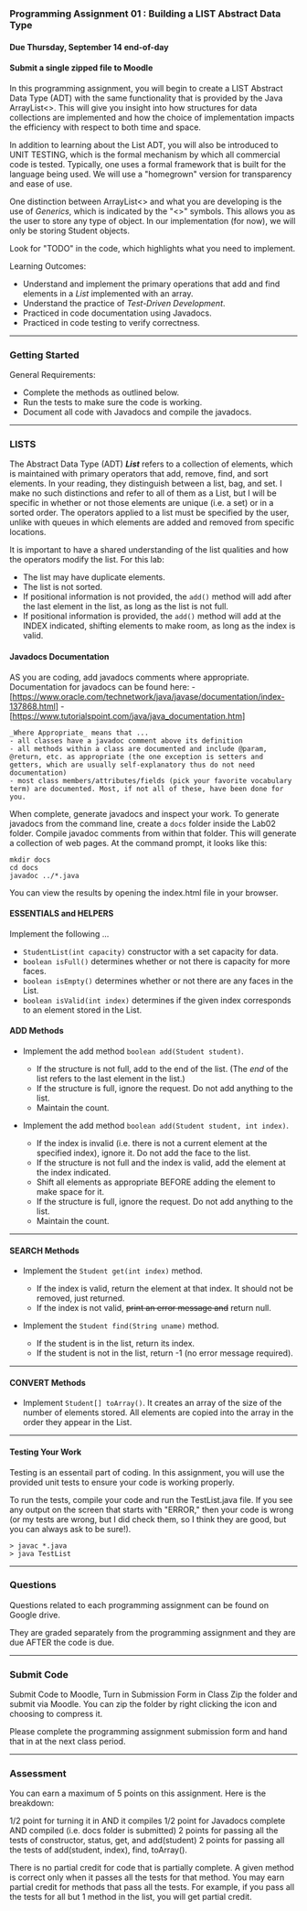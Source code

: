 ### Programming Assignment 01 : Building a LIST Abstract Data Type
#### Due Thursday, September 14 end-of-day
#### Submit a single zipped file to Moodle

In this programming assignment, you will begin to create a LIST Abstract Data Type (ADT) with the same functionality that is provided by the Java ArrayList<>. This will give you insight into how structures for data collections are implemented and how the choice of implementation impacts the efficiency with respect to both time and space.

In addition to learning about the List ADT, you will also be introduced to UNIT TESTING, which is the formal mechanism by which all commercial code is tested. Typically, one uses a formal framework that is built for the language being used. We will use a "homegrown" version for transparency and ease of use.

One distinction between ArrayList<> and what you are developing is the use of _Generics_, which is indicated by the "<>" symbols. This allows you as the user to store any type of object. In our implementation (for now), we will only be storing Student objects.

Look for "TODO" in the code, which highlights what you need to implement.

Learning Outcomes:

- Understand and implement the primary operations that add and find elements in a _List_ implemented with an array.
- Understand the practice of _Test-Driven Development_.
- Practiced in code documentation using Javadocs.
- Practiced in code testing to verify correctness.

<hr>

### Getting Started

General Requirements:

- Complete the methods as outlined below.
- Run the tests to make sure the code is working.
- Document all code with Javadocs and compile the javadocs.

<hr>

### LISTS

The Abstract Data Type (ADT) **_List_** refers to a collection of elements, which is maintained with primary operators that add, remove, find, and sort elements. In your reading, they distinguish between a list, bag, and set. I make no such distinctions and refer to all of them as a List, but I will be specific in whether or not those elements are unique (i.e. a set) or in a sorted order. The operators applied to a list must be specified by the user, unlike with queues in which elements are added and removed from specific locations.

It is important to have a shared understanding of the list qualities and how the operators modify the list. For this lab:
- The list may have duplicate elements. 
- The list is not sorted.
- If positional information is not provided, the `add()` method will add after the last element in the list, as long as the list is not full.
- If positional information is provided, the `add()` method will add at the INDEX indicated, shifting elements to make room, as long as the index is valid.

#### Javadocs Documentation

AS you are coding, add javadocs comments where appropriate. Documentation for javadocs can be found here:
    - [https://www.oracle.com/technetwork/java/javase/documentation/index-137868.html]
    - [https://www.tutorialspoint.com/java/java_documentation.htm]

    _Where Appropriate_ means that ...
    - all classes have a javadoc comment above its definition
    - all methods within a class are documented and include @param, @return, etc. as appropriate (the one exception is setters and getters, which are usually self-explanatory thus do not need documentation)
    - most class members/attributes/fields (pick your favorite vocabulary term) are documented. Most, if not all of these, have been done for you.

When complete, generate javadocs and inspect your work. To generate javadocs from the command line, create a `docs` folder inside the Lab02 folder. Compile javadoc comments from within that folder. This will generate a collection of web pages. At the command prompt, it looks like this:
  ```
  mkdir docs
  cd docs
  javadoc ../*.java
  ```
  You can view the results by opening the index.html file in your browser.

#### ESSENTIALS and HELPERS

Implement the following ...

- `StudentList(int capacity)` constructor with a set capacity for data.
- `boolean isFull()` determines whether or not there is capacity for more faces.
- `boolean isEmpty()` determines whether or not there are any faces in the List.
- `boolean isValid(int index)` determines if the given index corresponds to an element stored in the List.

#### ADD Methods

- Implement the add method `boolean add(Student student)`.
    - If the structure is not full, add to the end of the list. (The _end_ of the list refers to the last element in the list.)
    - If the structure is full, ignore the request. Do not add anything to the list.
    - Maintain the count.

- Implement the add method `boolean add(Student student, int index)`.
    - If the index is invalid (i.e. there is not a current element at the specified index), ignore it. Do not add the face to the list.
    - If the structure is not full and the index is valid, add the element at the index indicated.
    - Shift all elements as appropriate BEFORE adding the element to make space for it.
    - If the structure is full, ignore the request. Do not add anything to the list.
    - Maintain the count.

<hr>

#### SEARCH Methods

- Implement the `Student get(int index)` method.
    - If the index is valid, return the element at that index. It should not be removed, just returned.
    - If the index is not valid, <del>print an error message and</del> return null.


- Implement the `Student find(String uname)` method.
    - If the student is in the list, return its index.
    - If the student is not in the list, return -1 (no error message required).

<hr>

#### CONVERT Methods

- Implement `Student[] toArray()`. It creates an array of the size of the number of elements stored. All elements are copied into the array in the order they appear in the List.

<hr>

#### Testing Your Work

Testing is an essentail part of coding. In this assignment, you will use the provided unit tests to ensure your code is working properly.

To run the tests, compile your code and run the TestList.java file. If you see any output on the screen that starts with "ERROR," then your code is wrong (or my tests are wrong, but I did check them, so I think they are good, but you can always ask to be sure!).

```
> javac *.java
> java TestList
```

<hr>

### Questions

Questions related to each programming assignment can be found on Google drive.

They are graded separately from the programming assignment and they are due AFTER the code is due.

<hr>

### Submit Code

Submit Code to Moodle, Turn in Submission Form in Class
Zip the folder and submit via Moodle. You can zip the folder by right clicking the icon and choosing to compress it.

Please complete the programming assignment submission form and hand that in at the next class period.

<hr>

### Assessment

You can earn a maximum of 5 points on this assignment. Here is the breakdown:

1/2 point for turning it in AND it compiles
1/2 point for Javadocs complete AND compiled (i.e. docs folder is submitted)
2 points for passing all the tests of constructor, status, get, and add(student)
2 points for passing all the tests of add(student, index), find, toArray(). 

There is no partial credit for code that is partially complete. A given method is correct only when it passes all the tests for that method. You may earn partial credit for methods that pass all the tests. For example, if you pass all the tests for all but 1 method in the list, you will get partial credit.





